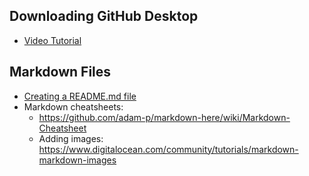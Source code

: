 ## Downloading GitHub Desktop
* [Video Tutorial](https://www.youtube.com/watch?v=ci3W1T88mzw "Video Tutorial")

## Markdown Files
* [Creating a README.md file](https://www.youtube.com/watch?v=yXY3f9jw7fg "Video Tutorial")
* Markdown cheatsheets:
	* https://github.com/adam-p/markdown-here/wiki/Markdown-Cheatsheet
	* Adding images: https://www.digitalocean.com/community/tutorials/markdown-markdown-images

